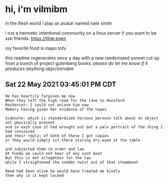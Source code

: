# hi, i'm vilmibm

in the flesh world i play an avatar named nate smith

i run a hermetic intentional community on a linux server if you want to be ssh friends: https://tilde.town

my favorite food is mapo tofu

this readme regenerates once a day with a new randomized sonnet cut up from a bunch of project gutenberg books.
_please do let me know if it produces anything objectionable_

## Sat 22 May 2021 03:45:01 PM CDT

    He has heartily forgiven me now
    When they left the high road for the lane to Hunsford
    Rochester: I could not unlove him now
    Memory having given her evidence of the hopes
    
    Sidenote: which is standardized Various persons talk about an object not physically present
    and in each case it had wrought out but a pale portrait of the thing I had conceived
    and their reply; of both of these I got copies
    or they would simply sit there staring dry-eyed at the table
    
    and subjected them to order and law
    At Fundu we could not hear of any such boat
    But this is not altogether for the law
    while I straightened the sudden twist out of that steamboat
    
    Reed had been alive he would have treated me kindly
    Then why is it kept locked
